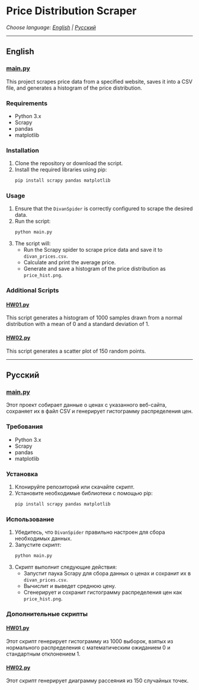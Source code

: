 
# Price Distribution Scraper

*Choose language: [English](#english) | [Русский](#русский)*

---

## English

### [main.py](https://github.com/NewalexOA/AZ03_Learning_Matplotlib/blob/main/main.py)
This project scrapes price data from a specified website, saves it into a CSV file, and generates a histogram of the price distribution.

### Requirements
- Python 3.x
- Scrapy
- pandas
- matplotlib

### Installation
1. Clone the repository or download the script.
2. Install the required libraries using pip:
   ```bash
   pip install scrapy pandas matplotlib
   ```

### Usage
1. Ensure that the `DivanSpider` is correctly configured to scrape the desired data.
2. Run the script:
   ```bash
   python main.py
   ```
3. The script will:
   - Run the Scrapy spider to scrape price data and save it to `divan_prices.csv`.
   - Calculate and print the average price.
   - Generate and save a histogram of the price distribution as `price_hist.png`.

### Additional Scripts

#### [HW01.py](https://github.com/NewalexOA/AZ03_Learning_Matplotlib/blob/main/HW01.py)
This script generates a histogram of 1000 samples drawn from a normal distribution with a mean of 0 and a standard deviation of 1.

#### [HW02.py](https://github.com/NewalexOA/AZ03_Learning_Matplotlib/blob/main/HW02.py)
This script generates a scatter plot of 150 random points.

---

## Русский

### [main.py](https://github.com/NewalexOA/AZ03_Learning_Matplotlib/blob/main/main.py)
Этот проект собирает данные о ценах с указанного веб-сайта, сохраняет их в файл CSV и генерирует гистограмму распределения цен.

### Требования
- Python 3.x
- Scrapy
- pandas
- matplotlib

### Установка
1. Клонируйте репозиторий или скачайте скрипт.
2. Установите необходимые библиотеки с помощью pip:
   ```bash
   pip install scrapy pandas matplotlib
   ```

### Использование
1. Убедитесь, что `DivanSpider` правильно настроен для сбора необходимых данных.
2. Запустите скрипт:
   ```bash
   python main.py
   ```
3. Скрипт выполнит следующие действия:
   - Запустит паука Scrapy для сбора данных о ценах и сохранит их в `divan_prices.csv`.
   - Вычислит и выведет среднюю цену.
   - Сгенерирует и сохранит гистограмму распределения цен как `price_hist.png`.

### Дополнительные скрипты

#### [HW01.py](https://github.com/NewalexOA/AZ03_Learning_Matplotlib/blob/main/HW01.py)
Этот скрипт генерирует гистограмму из 1000 выборок, взятых из нормального распределения с математическим ожиданием 0 и стандартным отклонением 1.

#### [HW02.py](https://github.com/NewalexOA/AZ03_Learning_Matplotlib/blob/main/HW02.py)
Этот скрипт генерирует диаграмму рассеяния из 150 случайных точек.
